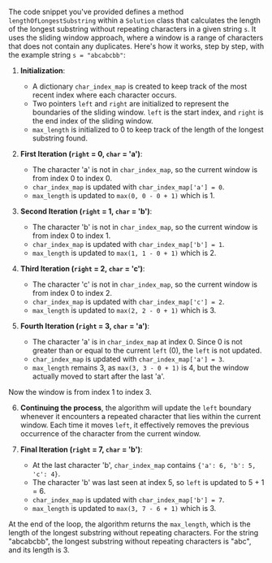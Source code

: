 The code snippet you've provided defines a method `lengthOfLongestSubstring` within a `Solution` class that calculates the length of the longest substring without repeating characters in a given string `s`. It uses the sliding window approach, where a window is a range of characters that does not contain any duplicates. Here's how it works, step by step, with the example string `s = "abcabcbb"`:

1. **Initialization**:
   - A dictionary `char_index_map` is created to keep track of the most recent index where each character occurs.
   - Two pointers `left` and `right` are initialized to represent the boundaries of the sliding window. `left` is the start index, and `right` is the end index of the sliding window.
   - `max_length` is initialized to 0 to keep track of the length of the longest substring found.

2. **First Iteration (`right` = 0, `char` = 'a')**:
   - The character 'a' is not in `char_index_map`, so the current window is from index 0 to index 0.
   - `char_index_map` is updated with `char_index_map['a'] = 0`.
   - `max_length` is updated to `max(0, 0 - 0 + 1)` which is 1.

3. **Second Iteration (`right` = 1, `char` = 'b')**:
   - The character 'b' is not in `char_index_map`, so the current window is from index 0 to index 1.
   - `char_index_map` is updated with `char_index_map['b'] = 1`.
   - `max_length` is updated to `max(1, 1 - 0 + 1)` which is 2.

4. **Third Iteration (`right` = 2, `char` = 'c')**:
   - The character 'c' is not in `char_index_map`, so the current window is from index 0 to index 2.
   - `char_index_map` is updated with `char_index_map['c'] = 2`.
   - `max_length` is updated to `max(2, 2 - 0 + 1)` which is 3.

5. **Fourth Iteration (`right` = 3, `char` = 'a')**:
   - The character 'a' is in `char_index_map` at index 0. Since 0 is not greater than or equal to the current `left` (0), the `left` is not updated.
   - `char_index_map` is updated with `char_index_map['a'] = 3`.
   - `max_length` remains 3, as `max(3, 3 - 0 + 1)` is 4, but the window actually moved to start after the last 'a'.

Now the window is from index 1 to index 3.

6. **Continuing the process**, the algorithm will update the `left` boundary whenever it encounters a repeated character that lies within the current window. Each time it moves `left`, it effectively removes the previous occurrence of the character from the current window.

7. **Final Iteration (`right` = 7, `char` = 'b')**:
   - At the last character 'b', `char_index_map` contains `{'a': 6, 'b': 5, 'c': 4}`.
   - The character 'b' was last seen at index 5, so `left` is updated to 5 + 1 = 6.
   - `char_index_map` is updated with `char_index_map['b'] = 7`.
   - `max_length` is updated to `max(3, 7 - 6 + 1)` which is 3.

At the end of the loop, the algorithm returns the `max_length`, which is the length of the longest substring without repeating characters. For the string "abcabcbb", the longest substring without repeating characters is "abc", and its length is 3.